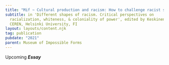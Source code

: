 ```yaml
---
title: "Mif ~ Cultural production and racism: How to challenge racist structures"
subtitle: in 'Different shapes of racism. Critical perspectives on
  racialization, whiteness, & coloniality of power', edited by Keskinen, Suvi.
  CEREN, Helsinki University, FI
layout: layouts/content.njk
tag: publication
pubdate: "2021"
parent: Museum of Impossible Forms
---
```

Upcoming ***Essay***